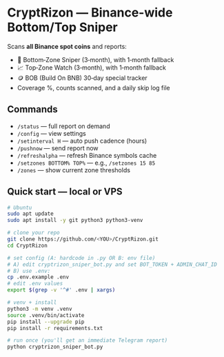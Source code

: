 # CryptRizon — Binance-wide Bottom/Top Sniper

Scans **all Binance spot coins** and reports:
- 🎯 Bottom‑Zone Sniper (3‑month), with 1‑month fallback
- 📈 Top‑Zone Watch (3‑month), with 1‑month fallback
- 🪙 BOB (Build On BNB) 30‑day special tracker
- Coverage %, counts scanned, and a daily skip log file

## Commands
- `/status` — full report on demand
- `/config` — view settings
- `/setinterval H` — auto push cadence (hours)
- `/pushnow` — send report now
- `/refreshalpha` — refresh Binance symbols cache
- `/setzones BOTTOM% TOP%` — e.g., `/setzones 15 85`
- `/zones` — show current zone thresholds

## Quick start — local or VPS
```bash
# Ubuntu
sudo apt update
sudo apt install -y git python3 python3-venv

# clone your repo
git clone https://github.com/<YOU>/CryptRizon.git
cd CryptRizon

# set config (A: hardcode in .py OR B: env file)
# A) edit cryptrizon_sniper_bot.py and set BOT_TOKEN + ADMIN_CHAT_ID
# B) use .env:
cp .env.example .env
# edit .env values
export $(grep -v '^#' .env | xargs)

# venv + install
python3 -m venv .venv
source .venv/bin/activate
pip install --upgrade pip
pip install -r requirements.txt

# run once (you'll get an immediate Telegram report)
python cryptrizon_sniper_bot.py
